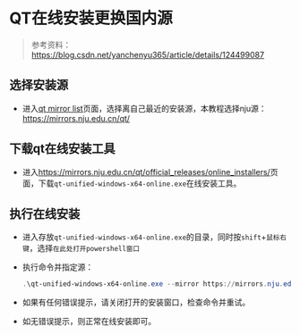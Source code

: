 # QT在线安装更换国内源

> 参考资料：<https://blog.csdn.net/yanchenyu365/article/details/124499087>

## 选择安装源

+ 进入[qt mirror list](https://download.qt.io/static/mirrorlist/)页面，选择离自己最近的安装源，本教程选择nju源：<https://mirrors.nju.edu.cn/qt/>

## 下载qt在线安装工具

+ 进入<https://mirrors.nju.edu.cn/qt/official_releases/online_installers/>页面，下载```qt-unified-windows-x64-online.exe```在线安装工具。

## 执行在线安装

+ 进入存放```qt-unified-windows-x64-online.exe```的目录，同时按```shift```+```鼠标右键```，选择```在此处打开powershell窗口```

+ 执行命令并指定源：

    ```powershell
    .\qt-unified-windows-x64-online.exe --mirror https://mirrors.nju.edu.cn/qt/
    ```

+ 如果有任何错误提示，请关闭打开的安装窗口，检查命令并重试。

+ 如无错误提示，则正常在线安装即可。
